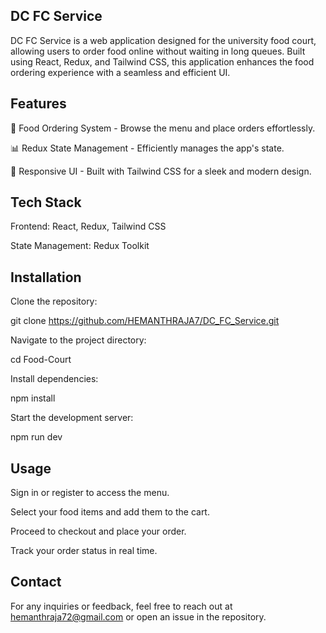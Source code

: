 ## DC FC Service

DC FC Service is a web application designed for the university food court, allowing users to order food online without waiting in long queues. Built using React, Redux, and Tailwind CSS, this application enhances the food ordering experience with a seamless and efficient UI.

## Features

🍔 Food Ordering System - Browse the menu and place orders effortlessly.

📊 Redux State Management - Efficiently manages the app's state.

🎨 Responsive UI - Built with Tailwind CSS for a sleek and modern design.

## Tech Stack

Frontend: React, Redux, Tailwind CSS

State Management: Redux Toolkit

## Installation

Clone the repository:

git clone https://github.com/HEMANTHRAJA7/DC_FC_Service.git

Navigate to the project directory:

cd Food-Court

Install dependencies:

npm install

Start the development server:

npm run dev

## Usage

Sign in or register to access the menu.

Select your food items and add them to the cart.

Proceed to checkout and place your order.

Track your order status in real time.

## Contact

For any inquiries or feedback, feel free to reach out at hemanthraja72@gmail.com or open an issue in the repository.
